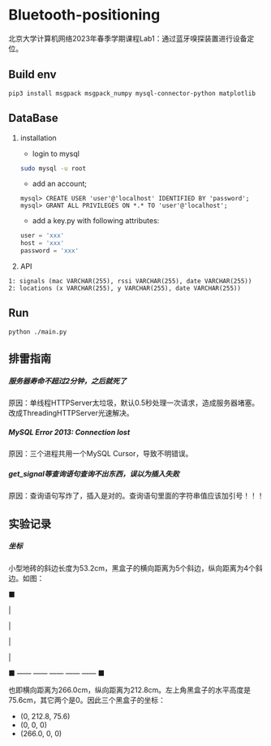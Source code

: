 # Bluetooth-positioning
北京大学计算机网络2023年春季学期课程Lab1：通过蓝牙嗅探装置进行设备定位。

## Build env
```
pip3 install msgpack msgpack_numpy mysql-connector-python matplotlib
```

## DataBase 
1. installation 
    - login to mysql 
    ```bash 
    sudo mysql -u root 
    ```
    - add an account;
    ```mysql
    mysql> CREATE USER 'user'@'localhost' IDENTIFIED BY 'password';
    mysql> GRANT ALL PRIVILEGES ON *.* TO 'user'@'localhost';
    ```
    - add a key.py with following attributes:
    ```python
    user = 'xxx'
    host = 'xxx'
    password = 'xxx'
    ``` 

2. API
```
1: signals (mac VARCHAR(255), rssi VARCHAR(255), date VARCHAR(255))
2: locations (x VARCHAR(255), y VARCHAR(255), date VARCHAR(255))
```

## Run 
```
python ./main.py 
```

## 排雷指南
##### 服务器寿命不超过2分钟，之后就死了
原因：单线程HTTPServer太垃圾，默认0.5秒处理一次请求，造成服务器堵塞。改成ThreadingHTTPServer光速解决。

##### MySQL Error 2013: Connection lost
原因：三个进程共用一个MySQL Cursor，导致不明错误。

##### get_signal等查询语句查询不出东西，误以为插入失败
原因：查询语句写炸了，插入是对的。查询语句里面的字符串值应该加引号！！！

## 实验记录
##### 坐标
小型地砖的斜边长度为53.2cm，黑盒子的横向距离为5个斜边，纵向距离为4个斜边。如图：

■

|

|

|

|

■ —— —— —— —— —— ■

也即横向距离为266.0cm，纵向距离为212.8cm。左上角黑盒子的水平高度是75.6cm，其它两个是0。因此三个黑盒子的坐标：

- (0, 212.8, 75.6)
- (0, 0, 0)
- (266.0, 0, 0)


